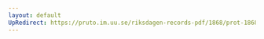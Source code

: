 ```yaml
---
layout: default
UpRedirect: https://pruto.im.uu.se/riksdagen-records-pdf/1868/prot-1868--ak--513/prot-1868--ak--513_001.pdf
---
```

